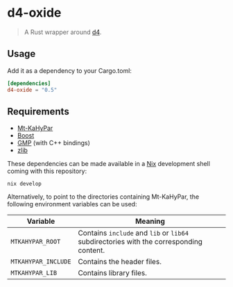 # d4-oxide

> A Rust wrapper around [d4][d4].

## Usage

Add it as a dependency to your Cargo.toml:

```toml
[dependencies]
d4-oxide = "0.5"
```

## Requirements

- [Mt-KaHyPar][mtkahypar]
- [Boost][boost]
- [GMP][gmp] (with C++ bindings)
- [zlib][zlib]

These dependencies can be made available in a [Nix][nix] development shell coming with this repository:

```
nix develop
```

Alternatively, to point to the directories containing Mt-KaHyPar, the following environment variables can be used:

| Variable                | Meaning                                                                                |
|-------------------------|----------------------------------------------------------------------------------------|
| `MTKAHYPAR_ROOT`        | Contains `include` and `lib` or `lib64` subdirectories with the corresponding content. |
| `MTKAHYPAR_INCLUDE` | Contains the header files.                                                             |
| `MTKAHYPAR_LIB`     | Contains library files.                                                                |

[d4]: https://github.com/crillab/d4v2
[mtkahypar]: https://github.com/kahypar/mt-kahypar
[boost]: https://boost.org
[gmp]: https://gmplib.org
[zlib]: https://zlib.net
[nix]: https://nixos.org
